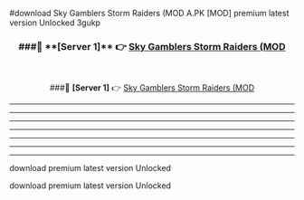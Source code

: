 #download Sky Gamblers Storm Raiders (MOD A.PK [MOD] premium latest version Unlocked 3gukp 



<div align="center">
<h3>###🔹 **[Server 1]** 👉 <a href="https://download1apk.web.app/">Sky Gamblers Storm Raiders (MOD</a></h3><br>


###🔹 **[Server 1]** 👉 <a href="https://download1apk.web.app/">Sky Gamblers Storm Raiders (MOD</a></h3>
</div>



----------------------------------------------------------

----------------------------------------------------------

----------------------------------------------------------

----------------------------------------------------------

----------------------------------------------------------

----------------------------------------------------------

----------------------------------------------------------

download premium latest version Unlocked

download premium latest version Unlocked
